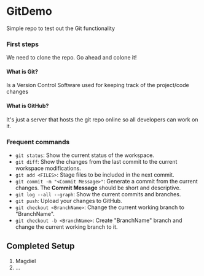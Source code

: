 # GitDemo
Simple repo to test out the Git functionality

### First steps
We need to clone the repo. Go ahead and colone it!

#### What is Git?
Is a Version Control Software used for keeping track of the project/code changes

#### What is GitHub?
It's just a server that hosts the git repo online so all developers can work on it.

### Frequent commands
* `git status`: Show the current status of the workspace.
* `git diff`: Show the changes from the last commit to the current workspace modifications.
* `git add <FILES>`: Stage files to be included in the next commit.
* `git commit -m "<Commit Message>"`: Generate a commit from the current changes.
        The **Commit Message** should be short and descriptive.
* `git log --all --graph`: Show the current commits and branches.
* `git push`: Upload your changes to GitHub.
* `git checkout <BranchName>`: Change the current working branch to "BranchName".
* `git checkout -b <BranchName>`: Create "BranchName" branch and change the current working branch to it.

## Completed Setup
1. Magdiel
2. ...
